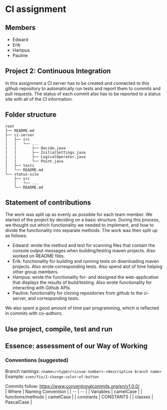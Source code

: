 # CI assignment
## Members
- Edward
- Erik
- Hampus
- Pauline

## Project 2: Continuous Integration
In this assignment a CI server has to be created and connected to this github repository to automatically run tests and report them to commits and pull requests. The status of each commit also has to be reported to a status site with all of the CI information.

## Folder structure
```
root  
├── README.md  
├── ci-server  
│   ├── src  
|   |   └── ...
|   |       ├── Decide.java
|   |       ├── InitialSettings.java
|   |       ├── LogicalOperator.java
|   |       └── Point.java
│   ├── tests  
│   └── README.md  
└── status-site  
    ├── src  
    |   └── ...
    └── README.md  
```
## Statement of contributions
The work was split up as evenly as possible for each team member. We started of the project by deciding on a basic structure.
During this process, we thought out which functionality we needed to implement, and how to divide the functionality into separate methods. The work was then
split up as follows:

* Edward: wrote the method and test for scanning files that contain the console output messages when building/testing maven projects. Also worked on README files.
* Erik: functionality for building and running tests on downloading maven projects. Also wrote corresponding tests. Also spend alot of time helping other group members.
* Hampus: wrote the functionality for- and designed the web-application that displays the results of build/testing. Also wrote functionality for interacting with Github APIs.
* Pauline: functionality for cloning repositories from github to the ci-server, and corresponding tests.

We also spent a good amount of time pair programming, which is reflected in commits with co-authors.

## Use project, compile, test and run

## Essence: assessment of our Way of Working

### Conventions (suggested)
Branch namings: `<name>/<type>/<issue-number>-<descriptive branch name>`  
Example: `sven/fix/1-change-color-of-button`


Commits follow: https://www.conventionalcommits.org/en/v1.0.0/  
| Where | Naming Convention |
| -- | -- |
| Variables | camelCase |
| functions/methods | camelCase |
| constants | CONSTANTS |
| classes | PascalCase |